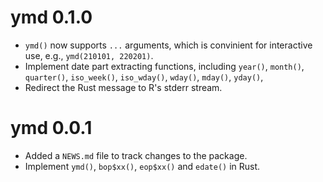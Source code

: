 # ymd 0.1.0

* `ymd()` now supports `...` arguments, which is convinient for interactive use, e.g., `ymd(210101, 220201)`.
* Implement date part extracting functions, including `year()`, `month()`, `quarter()`, `iso_week()`, `iso_wday()`, `wday()`, `mday()`, `yday()`,
* Redirect the Rust message to R's stderr stream.

# ymd 0.0.1

* Added a `NEWS.md` file to track changes to the package.
* Implement `ymd()`, `bop$xx()`, `eop$xx()` and `edate()` in Rust.
